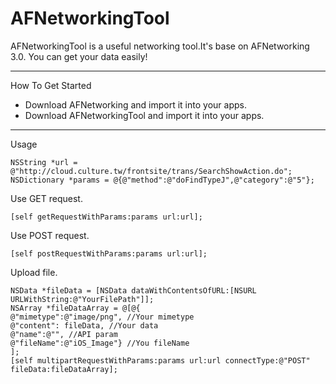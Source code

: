 # AFNetworkingTool

AFNetworkingTool is a useful networking tool.It's base on AFNetworking 3.0.
You can get your data easily!

---------------------------------------
How To Get Started

+ Download AFNetworking and import it into your apps.
+ Download AFNetworkingTool and import it into your apps.

---------------------------------------
 
Usage

    NSString *url = @"http://cloud.culture.tw/frontsite/trans/SearchShowAction.do";
    NSDictionary *params = @{@"method":@"doFindTypeJ",@"category":@"5"};
        
Use GET request.

    [self getRequestWithParams:params url:url];

Use POST request.

    [self postRequestWithParams:params url:url];


Upload file.

    NSData *fileData = [NSData dataWithContentsOfURL:[NSURL URLWithString:@"YourFilePath"]];
    NSArray *fileDataArray = @[@{
    @"mimetype":@"image/png", //Your mimetype
    @"content": fileData, //Your data
    @"name":@"", //API param
    @"fileName":@"iOS_Image"} //You fileName
    ];
    [self multipartRequestWithParams:params url:url connectType:@"POST" fileData:fileDataArray];
